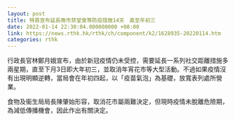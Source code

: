 ```yaml
---
layout: post
title: 特首宣布延長晚市禁堂食等防疫措施14天　直至年初三
date: 2022-01-14 22:30:04.000000000 +08:00
link: https://news.rthk.hk/rthk/ch/component/k2/1628935-20220114.htm
categories: rthk
---
```


行政長官林鄭月娥宣布，由於新冠疫情仍未受控，需要延長一系列社交距離措施多兩星期，直至下月3日即大年初三，並取消年宵花市等大型活動。不過如果疫情沒有出現明顯逆轉，當局會在年初四起，以「疫苗氣泡」為基礎，放寬表列處所營業。

食物及衞生局局長陳肇始形容，取消花市屬兩難決定，但現時疫情未脫離危險期，為減低傳播機會，因此作出有關決定。
